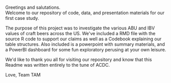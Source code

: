 Greetings and salutations.  
Welcome to our repository of code, data, and presentation materials for our first case study. 

The purpose of this project was to investigate the various ABU and IBV values of craft beers across the US.
We've included a RMD file with the source R code to support our claims as well as a Codebook explaining our table structures. 
Also included is a powerpoint with summary materials, and a PowerBI dashboard for some fun exploratory perusing at your own leisure. 

We'd like to thank you all for visiting our repository and know that this Readme was written entirely to the tune of ACDC.  

Love,
Team TAM



